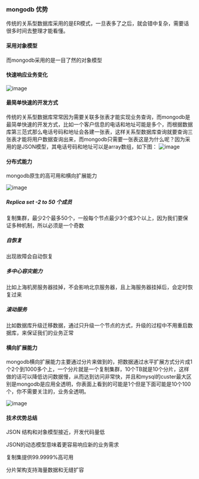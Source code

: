 ### mongodb 优势
传统的关系型数据库采用的是ER模式，一旦表多了之后，就会错中复杂，需要话很多时间去整理才能看懂。

#### 采用对象模型
而mongodb采用的是一目了然的对象模型

#### 快速响应业务变化
![image](/mongodb/json.png) 

#### 最简单快速的开发方式
传统的关系型数据库常常因为需要关联多张表才能实现业务查询，而mongodb是最简单快速的开发方式，比如一个客户信息的电话和地址可能是多个，而根据数据库第三范式那么电话号码和地址会各建一张表，这样关系型数据库查询就要查询三张表才能将用户数据查询出来，而mongodb只需要一张表这是为什么呢？因为采用的是JSON模型，其电话号码和地址可以是array数组，如下图：
![image](/mongodb/array.png) 

#### 分布式能力
mongodb原生的高可用和横向扩展能力

![image](/mongodb/fbs.png)

##### Replica set -2 to 50 个成员
复制集群，最少2个最多50个，一般每个节点最少3个或3个以上，因为我们要保证多种机制，所以必须是一个奇数


##### 自恢复
出现故障会自动恢复

##### 多中心容灾能力
比如上海机房服务器挂掉，不会影响北京服务器，且上海服务器挂掉后，会定时恢复过来

#####  滚动服务
比如数据库升级迁移数据，通过只升级一个节点的方式，升级的过程中不用重启数据库，来保证我们的业务正常

#### 横向扩展能力
mongodb横向扩展能力主要通过分片来做到的，把数据通过水平扩展方式分片成1个2个到1000多个上，一个分片就是一个复制集群，10个TB就是10个分片，这样做的话可以降低访问数据慢，从而达到访问非常快，并且和mysql的custer最大区别是mongodb是应用全透明，你表面上看到的可能是1个但是下面可能是10个100个，你不需要关注的，业务全透明。

![image](/mongodb/fenpian.png)  

#### 技术优势总结
JSON 结构和对象模型接近，开发代码量低

JSON的动态模型意味着更容易响应新的业务需求

复制集提供99.9999%高可用

分片架构支持海量数据和无缝扩容



